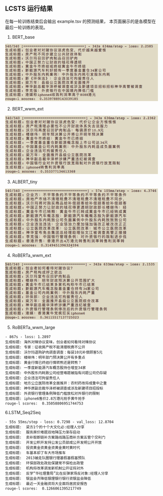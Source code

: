 
## LCSTS 运行结果

在每一轮训练结束后会输出 example.tsv 的预测结果，
本页面展示的是各模型在最后一轮训练的表现。

1. BERT_base 

![image](../docs/images/lcsts/bert_base.png)

2. BERT_wwm_ext 

![image](../docs/images/lcsts/bert_wwm_ext.png)


3. ALBERT_tiny

![image](../docs/images/lcsts/albert_tiny.png)

4. RoBERTa_wwm_ext

![image](../docs/images/lcsts/roberta_wwm_ext.png)

5. RoBERTa_wwm_large

```
- 867s - loss: 1.2897
生成标题: 海外对赌协议变味，创业者如何看待对赌协议
生成标题: 专家：征收房产税不能清理税费不公开
生成标题: 沃尔玛退购驴肉调查调查：每袋10元补偿顾客5元
生成标题: 楼继伟：明年部门预决算公开有多重点
生成标题: 黄金行情已终结行情转熊还是转熊？
生成标题: 一季度新能源汽车概念股持仓增至34家
生成标题: 中外股东内耗致公司经营难题被指有问题公司仍存疑
生成标题: 企业违法可拘留责任人
生成标题: 地方公立医院改革全面推开：农村药改将成重中之重
生成标题: 神华原副总裁华泽桥被调查或涉及新建项目招投标
生成标题: 外资银行管理条例降低门槛放松对外银行的限制
生成标题: iphone6售价2.8万港元抢手黄牛抢手
rouge-l scores:  0.35058806951744753
```
6.LSTM_Seq2Seq
```
- 55s 55ms/step - loss: 0.7298 - val_loss: 12.8704
生成标题:  梁方1个的十个大文化必:经理人分享
生成标题:  服务房价难题双地降压力渐存启动
生成标题:  卖补取断链补方案路线路压商补方案五管个交利门
生成标题:  开发公积开发持公发公员部成公开发明公开开放
生成标题:  投资黄金资黄金资黄金黄时黄时代
生成标题:  车基本却了车大市场推车
生成标题:  2013被走队圈银行理基假基假基预队
生成标题:  环保部政处政处保建常不保检出政管
生成标题:  机构将改革调发新机制公开征将对外
生成标题:  反学“华社理重局”比在反弹家场反对象:经理人分享
生成标题:  银监会齐降低银理银行银行资银监会降低
生成标题:  最近一天金融资将大全面将居民安报告
rouge-l scores:  0.1266061395217749
```
